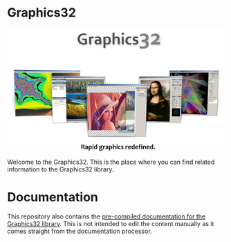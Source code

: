 # Graphics32

![Graphics32 - Rapid graphics redefined](/Images/RapidGraphicsRedefined.png)

Welcome to the Graphics32. This is the place where you can find related information to the Graphics32 library. 

# Documentation
This repository also contains the [pre-compiled documentation for the Graphics32 library](/Docs/index.html). This is not intended to edit the content manually as it comes straight from the documentation processor.
